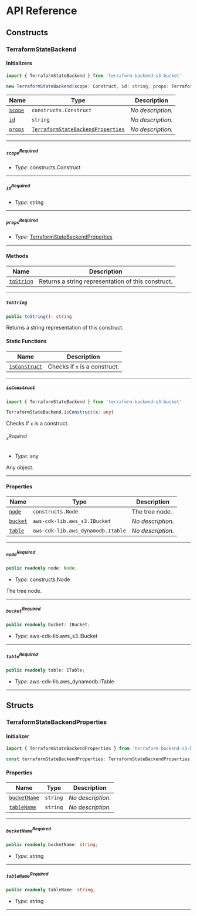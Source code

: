 # API Reference <a name="API Reference" id="api-reference"></a>

## Constructs <a name="Constructs" id="Constructs"></a>

### TerraformStateBackend <a name="TerraformStateBackend" id="terraform-backend-s3-bucket.TerraformStateBackend"></a>

#### Initializers <a name="Initializers" id="terraform-backend-s3-bucket.TerraformStateBackend.Initializer"></a>

```typescript
import { TerraformStateBackend } from 'terraform-backend-s3-bucket'

new TerraformStateBackend(scope: Construct, id: string, props: TerraformStateBackendProperties)
```

| **Name** | **Type** | **Description** |
| --- | --- | --- |
| <code><a href="#terraform-backend-s3-bucket.TerraformStateBackend.Initializer.parameter.scope">scope</a></code> | <code>constructs.Construct</code> | *No description.* |
| <code><a href="#terraform-backend-s3-bucket.TerraformStateBackend.Initializer.parameter.id">id</a></code> | <code>string</code> | *No description.* |
| <code><a href="#terraform-backend-s3-bucket.TerraformStateBackend.Initializer.parameter.props">props</a></code> | <code><a href="#terraform-backend-s3-bucket.TerraformStateBackendProperties">TerraformStateBackendProperties</a></code> | *No description.* |

---

##### `scope`<sup>Required</sup> <a name="scope" id="terraform-backend-s3-bucket.TerraformStateBackend.Initializer.parameter.scope"></a>

- *Type:* constructs.Construct

---

##### `id`<sup>Required</sup> <a name="id" id="terraform-backend-s3-bucket.TerraformStateBackend.Initializer.parameter.id"></a>

- *Type:* string

---

##### `props`<sup>Required</sup> <a name="props" id="terraform-backend-s3-bucket.TerraformStateBackend.Initializer.parameter.props"></a>

- *Type:* <a href="#terraform-backend-s3-bucket.TerraformStateBackendProperties">TerraformStateBackendProperties</a>

---

#### Methods <a name="Methods" id="Methods"></a>

| **Name** | **Description** |
| --- | --- |
| <code><a href="#terraform-backend-s3-bucket.TerraformStateBackend.toString">toString</a></code> | Returns a string representation of this construct. |

---

##### `toString` <a name="toString" id="terraform-backend-s3-bucket.TerraformStateBackend.toString"></a>

```typescript
public toString(): string
```

Returns a string representation of this construct.

#### Static Functions <a name="Static Functions" id="Static Functions"></a>

| **Name** | **Description** |
| --- | --- |
| <code><a href="#terraform-backend-s3-bucket.TerraformStateBackend.isConstruct">isConstruct</a></code> | Checks if `x` is a construct. |

---

##### ~~`isConstruct`~~ <a name="isConstruct" id="terraform-backend-s3-bucket.TerraformStateBackend.isConstruct"></a>

```typescript
import { TerraformStateBackend } from 'terraform-backend-s3-bucket'

TerraformStateBackend.isConstruct(x: any)
```

Checks if `x` is a construct.

###### `x`<sup>Required</sup> <a name="x" id="terraform-backend-s3-bucket.TerraformStateBackend.isConstruct.parameter.x"></a>

- *Type:* any

Any object.

---

#### Properties <a name="Properties" id="Properties"></a>

| **Name** | **Type** | **Description** |
| --- | --- | --- |
| <code><a href="#terraform-backend-s3-bucket.TerraformStateBackend.property.node">node</a></code> | <code>constructs.Node</code> | The tree node. |
| <code><a href="#terraform-backend-s3-bucket.TerraformStateBackend.property.bucket">bucket</a></code> | <code>aws-cdk-lib.aws_s3.IBucket</code> | *No description.* |
| <code><a href="#terraform-backend-s3-bucket.TerraformStateBackend.property.table">table</a></code> | <code>aws-cdk-lib.aws_dynamodb.ITable</code> | *No description.* |

---

##### `node`<sup>Required</sup> <a name="node" id="terraform-backend-s3-bucket.TerraformStateBackend.property.node"></a>

```typescript
public readonly node: Node;
```

- *Type:* constructs.Node

The tree node.

---

##### `bucket`<sup>Required</sup> <a name="bucket" id="terraform-backend-s3-bucket.TerraformStateBackend.property.bucket"></a>

```typescript
public readonly bucket: IBucket;
```

- *Type:* aws-cdk-lib.aws_s3.IBucket

---

##### `table`<sup>Required</sup> <a name="table" id="terraform-backend-s3-bucket.TerraformStateBackend.property.table"></a>

```typescript
public readonly table: ITable;
```

- *Type:* aws-cdk-lib.aws_dynamodb.ITable

---


## Structs <a name="Structs" id="Structs"></a>

### TerraformStateBackendProperties <a name="TerraformStateBackendProperties" id="terraform-backend-s3-bucket.TerraformStateBackendProperties"></a>

#### Initializer <a name="Initializer" id="terraform-backend-s3-bucket.TerraformStateBackendProperties.Initializer"></a>

```typescript
import { TerraformStateBackendProperties } from 'terraform-backend-s3-bucket'

const terraformStateBackendProperties: TerraformStateBackendProperties = { ... }
```

#### Properties <a name="Properties" id="Properties"></a>

| **Name** | **Type** | **Description** |
| --- | --- | --- |
| <code><a href="#terraform-backend-s3-bucket.TerraformStateBackendProperties.property.bucketName">bucketName</a></code> | <code>string</code> | *No description.* |
| <code><a href="#terraform-backend-s3-bucket.TerraformStateBackendProperties.property.tableName">tableName</a></code> | <code>string</code> | *No description.* |

---

##### `bucketName`<sup>Required</sup> <a name="bucketName" id="terraform-backend-s3-bucket.TerraformStateBackendProperties.property.bucketName"></a>

```typescript
public readonly bucketName: string;
```

- *Type:* string

---

##### `tableName`<sup>Required</sup> <a name="tableName" id="terraform-backend-s3-bucket.TerraformStateBackendProperties.property.tableName"></a>

```typescript
public readonly tableName: string;
```

- *Type:* string

---



